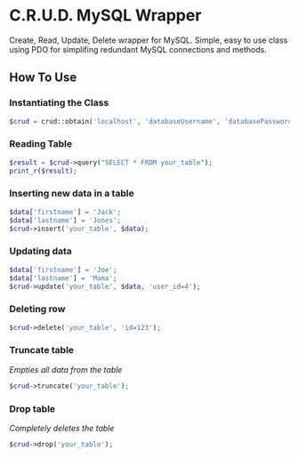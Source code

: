 C.R.U.D. MySQL Wrapper
==================

Create, Read, Update, Delete wrapper for MySQL.  Simple, easy to use class using PDO for simplifing redundant MySQL connections and methods.

## How To Use

### Instantiating the Class
```php	
$crud = crud::obtain('localhost', 'databaseUsername', 'databasePassword', 'databaseName');
```

### Reading Table
```php
$result = $crud->query("SELECT * FROM your_table");
print_r($result);
```

### Inserting new data in a table
```php
$data['firstname'] = 'Jack';
$data['lastname'] = 'Jones';
$crud->insert('your_table', $data);
```

### Updating data
```php
$data['firstname'] = 'Joe';
$data['lastname'] = 'Mama';
$crud->update('your_table', $data, 'user_id=4');
```

### Deleting row
```php
$crud->delete('your_table', 'id=123');
```

### Truncate table
*Empties all data from the table*
```php
$crud->truncate('your_table');
```

### Drop table
*Completely deletes the table*
```php
$crud->drop('your_table');
```
